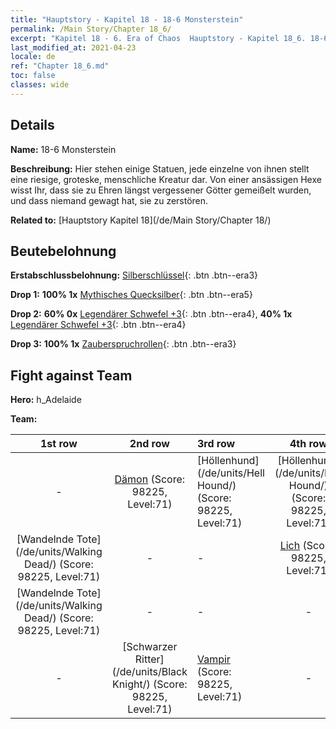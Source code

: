 ```yaml
---
title: "Hauptstory - Kapitel 18 - 18-6 Monsterstein"
permalink: /Main Story/Chapter 18_6/
excerpt: "Kapitel 18 - 6. Era of Chaos  Hauptstory - Kapitel 18_6. 18-6 Monsterstein"
last_modified_at: 2021-04-23
locale: de
ref: "Chapter 18_6.md"
toc: false
classes: wide
---
```


## Details

 **Name:** 18-6 Monsterstein

 **Beschreibung:** Hier stehen einige Statuen, jede einzelne von ihnen stellt eine riesige, groteske, menschliche Kreatur dar. Von einer ansässigen Hexe wisst Ihr, dass sie zu Ehren längst vergessener Götter gemeißelt wurden, und dass niemand gewagt hat, sie zu zerstören.

 **Related to:** [Hauptstory Kapitel 18](/de/Main Story/Chapter 18/)

## Beutebelohnung

 **Erstabschlussbelohnung:** [Silberschlüssel](/ItemsDE/con_693/){: .btn .btn--era3}

 **Drop 1:** **100% 1x** [Mythisches Quecksilber](/ItemsDE/mat_63/){: .btn .btn--era5}

 **Drop 2:** **60% 0x** [Legendärer Schwefel +3](/ItemsDE/mat_57/){: .btn .btn--era4}, **40% 1x** [Legendärer Schwefel +3](/ItemsDE/mat_57/){: .btn .btn--era4}

 **Drop 3:** **100% 1x** [Zauberspruchrollen](/ItemsDE/con_694/){: .btn .btn--era3}


## Fight against Team
 **Hero:** h_Adelaide

 **Team:**


  | 1st row | 2nd row | 3rd row | 4th row |
  |:----:|:----:|:----|:----:|
  | - | [Dämon](/de/units/Demon/) (Score: 98225, Level:71)  | [Höllenhund](/de/units/Hell Hound/) (Score: 98225, Level:71)  | [Höllenhund](/de/units/Hell Hound/) (Score: 98225, Level:71)  |
  | [Wandelnde Tote](/de/units/Walking Dead/) (Score: 98225, Level:71)  | - | - | [Lich](/de/units/Lich/) (Score: 98225, Level:71)  |
  | [Wandelnde Tote](/de/units/Walking Dead/) (Score: 98225, Level:71)  | - | - | - |
  | - | [Schwarzer Ritter](/de/units/Black Knight/) (Score: 98225, Level:71)  | [Vampir](/de/units/Vampire/) (Score: 98225, Level:71)  | - |


